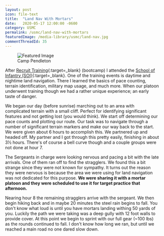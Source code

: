 ```yaml
---
layout: post
icon: file-text
title:  "Land Nav With Mortars"
date:   2020-05-17 12:00:00 -0600
category: USMC
permalink: /usmc/land-nav-with-mortars
featuredImage: /media-library/usmc/land-nav.jpg
commentThreadId: 35
---
```


<figure>
    <img src="{{ page.featuredImage }}"  alt="Featured Image">
    <figcaption>Camp Pendleton</figcaption>
</figure>

After [Recruit Training](https://en.wikipedia.org/wiki/United_States_Marine_Corps_Recruit_Training){:target=_blank} (bootcamp) I attended the [School of Infantry (SOI)](https://en.wikipedia.org/wiki/United_States_Marine_Corps_School_of_Infantry){:target=_blank}.
One of the training events is daytime and nightime land navigation. There I learned the basics of pace counting, terrain identification, military map usage, and much more. When our platoon underwent training though we had a rather unique experience;
an early taste of danger.

We began our day (before sunrise) marching out to an area with complicated terrain with a small cliff. Perfect for identifying significant features and not getting lost (you would think). We start off determining our pace counts and plotting our route.
Our task was to navigate through a number of significant terrain markers and make our way back to the start. We were given about 6 hours to accomplish this. We partnered up and headed off. My partner and I got through this pretty easily, finishing in
about 3&frac12; hours. There's of course a bell curve though and a couple groups were not done at hour 7.

The Sergeants in charge were looking nervous and pacing a bit with the late arrivals. One of them ran off to find the stragglers. We found this a bit strange since they were not known for sympathy. It turns out the reason they were nervous is because
the area we were using for land navigation was not dedicated for this purpose. **We were sharing it with a mortar platoon and they were scheduled to use it for target practice that afternoon.**

Nearing hour 8 the remaining stragglers arrive with the sergeant. We then begin hiking back and in maybe 20 minutes the steel rain begins to fall. You don't know what loud is until you have mortars landing withing 50 yards of you. Luckily the path we were taking was a deep gully with 12 foot walls to provide cover. At this point we begin to sprint with our full gear (~100 lbs) as the rounds continued to fall. I don't know how long we ran, but until we reached a main road no one dared slow down.